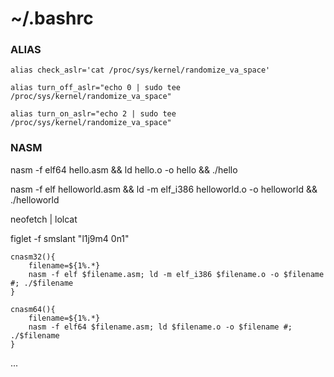 # ~/.bashrc

### ALIAS

```
alias check_aslr='cat /proc/sys/kernel/randomize_va_space'

alias turn_off_aslr="echo 0 | sudo tee /proc/sys/kernel/randomize_va_space"

alias turn_on_aslr="echo 2 | sudo tee /proc/sys/kernel/randomize_va_space"
```

### NASM

nasm -f elf64 hello.asm && ld hello.o -o hello && ./hello

nasm -f elf helloworld.asm && ld -m elf_i386 helloworld.o -o helloworld && ./helloworld

neofetch | lolcat

figlet -f smslant "l1j9m4 0n1"

```
cnasm32(){
    filename=${1%.*}
    nasm -f elf $filename.asm; ld -m elf_i386 $filename.o -o $filename #; ./$filename
}
```

```
cnasm64(){
    filename=${1%.*}
    nasm -f elf64 $filename.asm; ld $filename.o -o $filename #; ./$filename
}
```

...
